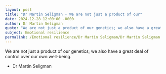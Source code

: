 ```yaml
---
layout: post
title: "Dr Martin Seligman - We are not just a product of our"
date: 2024-12-28 12:00:00 -0000
author: Dr Martin Seligman
quote: "We are not just a product of our genetics; we also have a great deal of control over our own well-being."
subject: Emotional resilience
permalink: /Emotional resilience/Dr Martin Seligman/Dr Martin Seligman - We are not just a product of our
---
```


We are not just a product of our genetics; we also have a great deal of control over our own well-being.

- Dr Martin Seligman
